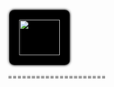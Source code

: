 <div id="id" class="blackbox" >
    <div class="open">
        <img class="shadowfilter" src="pic.png" > 
    </div>
</div>


=====================
<style>
.blackbox {
    background: rgb(0, 0, 0);
    border-radius: 10px;
    width: 80px;
    height: 70px;
    line-height: 60px;
    display: block;
    margin: auto;
    text-align: center;
    padding: 20px;
    margin: 3px;
    box-shadow: 0 0 5px #000;
}

.shadowfilter{
  text-align: center;
  vertical-align: middle;
  margin-left: auto;
  margin-right: auto;
  width: 100%;
}
</style>
